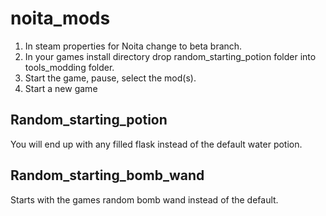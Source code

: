 # noita_mods

1. In steam properties for Noita change to beta branch.
2. In your games install directory drop random_starting_potion folder into tools_modding folder.
3. Start the game, pause, select the mod(s).
4. Start a new game

## Random_starting_potion

You will end up with any filled flask instead of the default water potion.

## Random_starting_bomb_wand

Starts with the games random bomb wand instead of the default.

